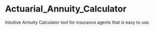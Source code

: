 # Actuarial_Annuity_Calculator
Intuitive Annuity Calculator tool for insurance agents that is easy to use.
